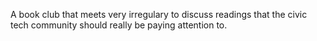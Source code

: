 A book club that meets very irregulary to discuss readings that the civic tech community should really be paying attention to.
